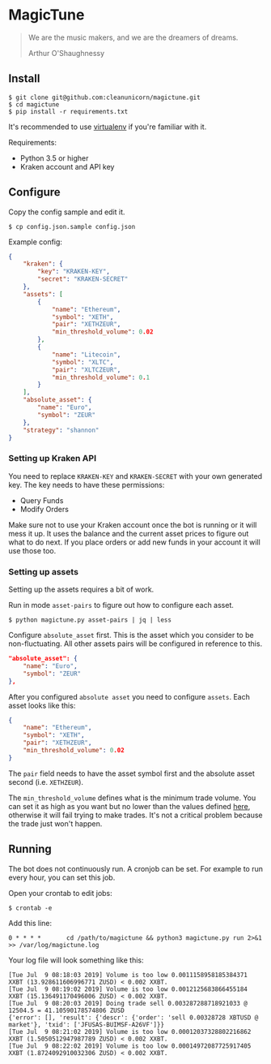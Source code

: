 # MagicTune

> We are the music makers, and we are the dreamers of dreams.
> 
> Arthur O'Shaughnessy

## Install

```console
$ git clone git@github.com:cleanunicorn/magictune.git
$ cd magictune
$ pip install -r requirements.txt
```

It's recommended to use [virtualenv](https://virtualenv.pypa.io/en/stable/) if you're familiar with it.

Requirements:

- Python 3.5 or higher
- Kraken account and API key

## Configure

Copy the config sample and edit it.

```console
$ cp config.json.sample config.json
```

Example config:

```json
{
    "kraken": {
        "key": "KRAKEN-KEY",
        "secret": "KRAKEN-SECRET"
    },
    "assets": [
        {
            "name": "Ethereum",
            "symbol": "XETH",
            "pair": "XETHZEUR",
            "min_threshold_volume": 0.02
        },
        {
            "name": "Litecoin",
            "symbol": "XLTC",
            "pair": "XLTCZEUR",
            "min_threshold_volume": 0.1
        }
    ],
    "absolute_asset": {
        "name": "Euro",
        "symbol": "ZEUR"
    },
    "strategy": "shannon"
}
```

### Setting up Kraken API

You need to replace `KRAKEN-KEY` and `KRAKEN-SECRET` with your own generated key. 
The key needs to have these permissions:
- Query Funds
- Modify Orders

Make sure not to use your Kraken account once the bot is running or it will mess it up. It uses the balance and the current asset prices to figure out what to do next. If you place orders or add new funds in your account it will use those too.

### Setting up assets

Setting up the assets requires a bit of work. 

Run in mode `asset-pairs` to figure out how to configure each asset.

```
$ python magictune.py asset-pairs | jq | less
```

Configure `absolute_asset` first. This is the asset which you consider to be non-fluctuating. All other assets pairs will be configured in reference to this.

```json
"absolute_asset": {
    "name": "Euro",
    "symbol": "ZEUR"
},
```

After you configured `absolute asset` you need to configure `assets`.
Each asset looks like this:

```json
{
    "name": "Ethereum",
    "symbol": "XETH",
    "pair": "XETHZEUR",
    "min_threshold_volume": 0.02
}
```

The `pair` field needs to have the asset symbol first and the absolute asset second (i.e. `XETHZEUR`).

The `min_threshold_volume` defines what is the minimum trade volume. You can set it as high as you want but no lower than the values defined [here](https://support.kraken.com/hc/en-us/articles/205893708-What-is-the-minimum-order-size-volume-), otherwise it will fail trying to make trades. It's not a critical problem because the trade just won't happen.

## Running

The bot does not continuously run. A cronjob can be set. For example to run every hour, you can set this job.

Open your crontab to edit jobs:

```console
$ crontab -e
```

Add this line:
```crontab
0 * * * *       cd /path/to/magictune && python3 magictune.py run 2>&1 >> /var/log/magictune.log 
```

Your log file will look something like this:
```console
[Tue Jul  9 08:18:03 2019] Volume is too low 0.0011158958185384371 XXBT (13.928611606996771 ZUSD) < 0.002 XXBT.                                                
[Tue Jul  9 08:19:02 2019] Volume is too low 0.0012125683866455184 XXBT (15.136491170496006 ZUSD) < 0.002 XXBT.                                                
[Tue Jul  9 08:20:03 2019] Doing trade sell 0.003287288718921033 @ 12504.5 = 41.10590178574806 ZUSD                                                            
{'error': [], 'result': {'descr': {'order': 'sell 0.00328728 XBTUSD @ market'}, 'txid': ['JFUSAS-BUIMSF-A26VF']}}                                              
[Tue Jul  9 08:21:02 2019] Volume is too low 0.00012037328802216862 XXBT (1.5050512947987789 ZUSD) < 0.002 XXBT.                                               
[Tue Jul  9 08:22:02 2019] Volume is too low 0.00014972087725917405 XXBT (1.8724092910032306 ZUSD) < 0.002 XXBT.         
```